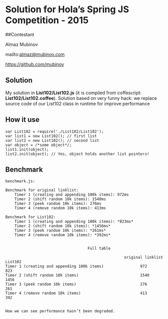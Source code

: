 # Solution for Hola’s Spring JS Competition - 2015

##Contestant 

Almaz Mubinov

mailto:almaz@mubinov.com

https://github.com/mubinov

## Solution

My solution in **List102/List102.js** (it is compiled from coffescript: **List102/List102.coffee**).
Solution based on very funny hack: we replace source code of our List102 class in runtime for improve performance

## How it use
    
    var List102 = require('./List102/List102');
    var list1 = new List102(); // first list
    var list2 = new List102(); // second list
    var object = /*some object*/;
    list1.init(object);
    list2.init(object); // Yes, object holds another list pointers! 
    

## Benchmark

    benchmark.js:

    Benchmark for original linklist:
        Timer 1 (creating and appending 100k items): 972ms
        Timer 2 (shift random 10k items): 1540ms
        Timer 3 (peek random 10k items): 276ms
        Timer 4 (remove random 10k items): 413ms

    Benchmark for List102:
        Timer 1 (creating and appending 100k items): *823ms*
        Timer 2 (shift random 10k items): *1456ms*
        Timer 3 (peek random 10k items): *261ms*
	    Timer 4 (remove random 10k items): *392ms*
	    
	    
                                        Full table
                
                                                        original linklist        List102
    Timer 1 (creating and appending 100k items)                972                 823
    Timer 2 (shift random 10k items)                           1540                1456
    Timer 3 (peek random 10k items)                            276                 261
    Timer 4 (remove random 10k items)                          413                 392
    
    
    How we can see performance hasn’t been degraded.